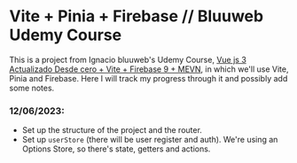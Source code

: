# Vite + Pinia + Firebase // Bluuweb Udemy Course

This is a project from Ignacio bluuweb's Udemy Course, [Vue js 3 Actualizado Desde cero + Vite + Firebase 9 + MEVN](https://www.udemy.com/course/curso-vue/), in which we'll use Vite, Pinia and Firebase. Here I will track my progress through it and possibly add some notes.

### **12/06/2023:**

- Set up the structure of the project and the router.
- Set up `userStore` (there will be user register and auth). We're using an Options Store, so there's state, getters and actions.
